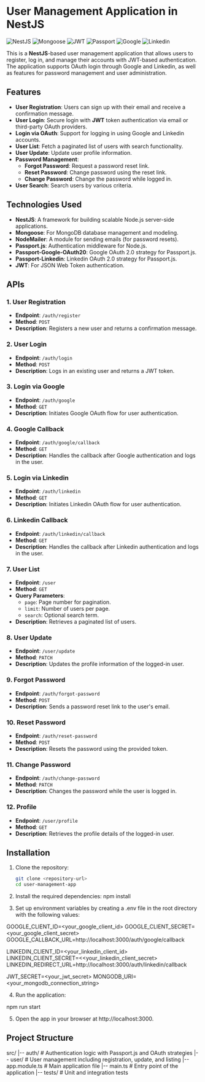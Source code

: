 # User Management Application in NestJS

![NestJS](https://img.shields.io/badge/NestJS-7E22CE?style=for-the-badge&logo=nestjs&logoColor=white)
![Mongoose](https://img.shields.io/badge/Mongoose-880000?style=for-the-badge&logo=mongoose&logoColor=white)
![JWT](https://img.shields.io/badge/JWT-black?style=for-the-badge&logo=JSON%20web%20tokens)
![Passport](https://img.shields.io/badge/Passport.js-34E27A?style=for-the-badge)
![Google](https://img.shields.io/badge/Google-4285F4?style=for-the-badge&logo=google&logoColor=white)
![Linkedin](https://img.shields.io/badge/Linkedin-1877F2?style=for-the-badge&logo=linkedin&logoColor=white)

This is a **NestJS**-based user management application that allows users to register, log in, and manage their accounts with JWT-based authentication. The application supports OAuth login through Google and Linkedin, as well as features for password management and user administration.

## Features

- **User Registration**: Users can sign up with their email and receive a confirmation message.
- **User Login**: Secure login with **JWT** token authentication via email or third-party OAuth providers.
- **Login via OAuth**: Support for logging in using Google and Linkedin accounts.
- **User List**: Fetch a paginated list of users with search functionality.
- **User Update**: Update user profile information.
- **Password Management**:
  - **Forgot Password**: Request a password reset link.
  - **Reset Password**: Change password using the reset link.
  - **Change Password**: Change the password while logged in.
- **User Search**: Search users by various criteria.

## Technologies Used

- **NestJS**: A framework for building scalable Node.js server-side applications.
- **Mongoose**: For MongoDB database management and modeling.
- **NodeMailer**: A module for sending emails (for password resets).
- **Passport.js**: Authentication middleware for Node.js.
- **Passport-Google-OAuth20**: Google OAuth 2.0 strategy for Passport.js.
- **Passport-Linkedin**: Linkedin OAuth 2.0 strategy for Passport.js.
- **JWT**: For JSON Web Token authentication.

## APIs

### 1. **User Registration**

- **Endpoint**: `/auth/register`
- **Method**: `POST`
- **Description**: Registers a new user and returns a confirmation message.

### 2. **User Login**

- **Endpoint**: `/auth/login`
- **Method**: `POST`
- **Description**: Logs in an existing user and returns a JWT token.

### 3. **Login via Google**

- **Endpoint**: `/auth/google`
- **Method**: `GET`
- **Description**: Initiates Google OAuth flow for user authentication.

### 4. **Google Callback**

- **Endpoint**: `/auth/google/callback`
- **Method**: `GET`
- **Description**: Handles the callback after Google authentication and logs in the user.

### 5. **Login via Linkedin**

- **Endpoint**: `/auth/linkedin`
- **Method**: `GET`
- **Description**: Initiates Linkedin OAuth flow for user authentication.

### 6. **Linkedin Callback**

- **Endpoint**: `/auth/linkedin/callback`
- **Method**: `GET`
- **Description**: Handles the callback after Linkedin authentication and logs in the user.

### 7. **User List**

- **Endpoint**: `/user`
- **Method**: `GET`
- **Query Parameters**:
  - `page`: Page number for pagination.
  - `limit`: Number of users per page.
  - `search`: Optional search term.
- **Description**: Retrieves a paginated list of users.

### 8. **User Update**

- **Endpoint**: `/user/update`
- **Method**: `PATCH`
- **Description**: Updates the profile information of the logged-in user.

### 9. **Forgot Password**

- **Endpoint**: `/auth/forgot-password`
- **Method**: `POST`
- **Description**: Sends a password reset link to the user's email.

### 10. **Reset Password**

- **Endpoint**: `/auth/reset-password`
- **Method**: `POST`
- **Description**: Resets the password using the provided token.

### 11. **Change Password**

- **Endpoint**: `/auth/change-password`
- **Method**: `PATCH`
- **Description**: Changes the password while the user is logged in.

### 12. **Profile**

- **Endpoint**: `/user/profile`
- **Method**: `GET`
- **Description**: Retrieves the profile details of the logged-in user.

## Installation

1. Clone the repository:

   ```bash
   git clone <repository-url>
   cd user-management-app

   ```

2. Install the required dependencies:
   npm install

3. Set up environment variables by creating a .env file in the root directory with the following values:

GOOGLE_CLIENT_ID=<your_google_client_id>
GOOGLE_CLIENT_SECRET=<your_google_client_secret>
GOOGLE_CALLBACK_URL=http://localhost:3000/auth/google/callback

LINKEDIN_CLIENT_ID=<your_linkedin_client_id>
LINKEDIN_CLIENT_SECRET=<<your_linkedin_client_secret>
LINKEDIN_REDIRECT_URL=http://localhost:3000/auth/linkedin/callback

JWT_SECRET=<your_jwt_secret>
MONGODB_URI=<your_mongodb_connection_string>

4. Run the application:

npm run start

5. Open the app in your browser at http://localhost:3000.

## Project Structure

src/
|-- auth/ # Authentication logic with Passport.js and OAuth strategies
|-- user/ # User management including registration, update, and listing
|-- app.module.ts # Main application file
|-- main.ts # Entry point of the application
|-- tests/ # Unit and integration tests
